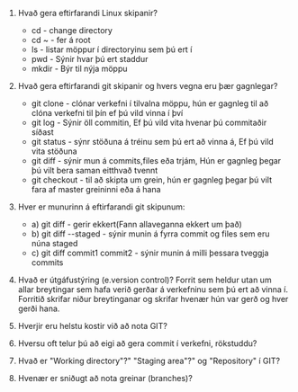 1. Hvað gera eftirfarandi Linux skipanir?
	*	cd - change directory
	*	cd ~ - fer á root
	*	ls - listar möppur í directoryinu sem þú ert í
	*	pwd - Sýnir hvar þú ert staddur
	*	mkdir - Býr til nýja möppu

2. Hvað gera eftirfarandi git skipanir og hvers vegna eru þær gagnlegar?
	*	git clone - clónar verkefni í tilvalna möppu, hún er gagnleg til að clóna verkefni til þín ef þú vild vinna í því
	*	git log	- Sýnir öll commitin, Ef þú vild vita hvenar þú commitaðir síðast
	*	git status - sýnr stöðuna á tréinu sem þú ert að vinna á, Ef þú vild vita stöðuna
	*	git diff - sýnir mun á commits,files eða trjám, Hún er gagnleg þegar þú vilt bera saman eitthvað tvennt
	*	git checkout - til að skipta um grein, hún er gagnleg þegar þú vilt fara af master greininni eða á hana

3. Hver er munurinn á eftirfarandi git skipunum:
	*	a) git diff - gerir ekkert(Fann allaveganna ekkert um það)
	*	b) git diff --staged - sýnir munin á fyrra commit og files sem eru núna staged
	*	c) git diff commit1 commit2 - sýnir munin á milli þessara tveggja commits

4. 	Hvað er útgáfustýring (e.version control)? Forrit sem heldur utan um allar breytingar sem hafa verið gerðar á verkefninu sem þú ert að vinna í. Forritið skrifar niður breytinganar og skrifar hvenær hún var gerð og hver gerði hana.

5.	Hverjir eru helstu kostir við að nota GIT?

6.	Hversu oft telur þú að eigi að gera commit í verkefni, rökstuddu?

7.	Hvað er "Working directory"?" "Staging area"?" og "Repository" í GIT?

8.	Hvenær er sniðugt að nota greinar (branches)? 